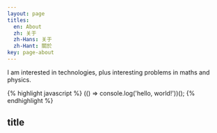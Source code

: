 ```yaml
---
layout: page
titles:
  en: About
  zh: 关于
  zh-Hans: 关于
  zh-Hant: 關於
key: page-about
---
```


I am interested in technologies, plus interesting problems in maths and physics.

{% highlight javascript %}
  (() => console.log('hello, world!'))();
{% endhighlight %}

## title
